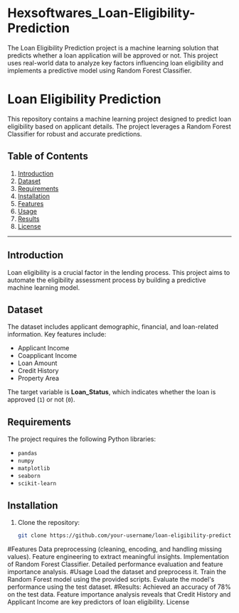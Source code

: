 # Hexsoftwares_Loan-Eligibility-Prediction
The Loan Eligibility Prediction project is a machine learning solution that predicts whether a loan application will be approved or not. This project uses real-world data to analyze key factors influencing loan eligibility and implements a predictive model using Random Forest Classifier.
# Loan Eligibility Prediction  

This repository contains a machine learning project designed to predict loan eligibility based on applicant details. The project leverages a Random Forest Classifier for robust and accurate predictions.  

## Table of Contents  
1. [Introduction](#introduction)  
2. [Dataset](#dataset)  
3. [Requirements](#requirements)  
4. [Installation](#installation)  
5. [Features](#features)  
6. [Usage](#usage)  
7. [Results](#results)  
8. [License](#license)  

---

## Introduction  
Loan eligibility is a crucial factor in the lending process. This project aims to automate the eligibility assessment process by building a predictive machine learning model.

## Dataset  
The dataset includes applicant demographic, financial, and loan-related information. Key features include:  
- Applicant Income  
- Coapplicant Income  
- Loan Amount  
- Credit History  
- Property Area  

The target variable is **Loan_Status**, which indicates whether the loan is approved (`1`) or not (`0`).  

## Requirements  
The project requires the following Python libraries:  
- `pandas`  
- `numpy`  
- `matplotlib`  
- `seaborn`  
- `scikit-learn`  

## Installation  
1. Clone the repository:  
   ```bash
   git clone https://github.com/your-username/loan-eligibility-prediction.git
#Features
Data preprocessing (cleaning, encoding, and handling missing values).
Feature engineering to extract meaningful insights.
Implementation of Random Forest Classifier.
Detailed performance evaluation and feature importance analysis.
#Usage
Load the dataset and preprocess it.
Train the Random Forest model using the provided scripts.
Evaluate the model's performance using the test dataset.
#Results:
Achieved an accuracy of 78% on the test data.
Feature importance analysis reveals that Credit History and Applicant Income are key predictors of loan eligibility.
License
